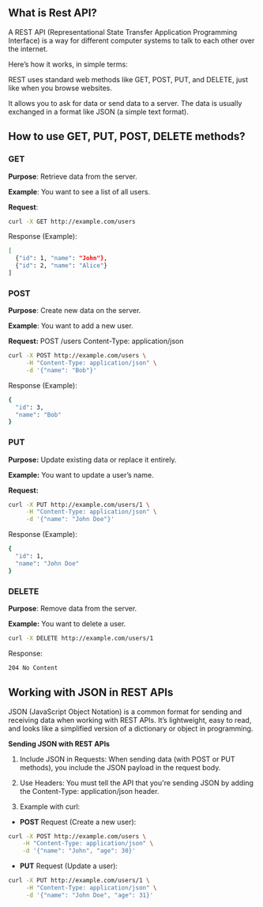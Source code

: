 ## What is Rest API?

A REST API (Representational State Transfer Application Programming Interface) is a way for different computer systems to talk to each other over the internet.

Here’s how it works, in simple terms:

REST uses standard web methods like GET, POST, PUT, and DELETE, just like when you browse websites.

It allows you to ask for data or send data to a server.
    The data is usually exchanged in a format like JSON (a simple text format).

## How to use GET, PUT, POST, DELETE methods?
### GET

**Purpose**: Retrieve data from the server.

**Example**: You want to see a list of all users.
    
**Request**: 
```bash
curl -X GET http://example.com/users
```
Response (Example):
```bash
[
  {"id": 1, "name": "John"},
  {"id": 2, "name": "Alice"}
]
```
### POST

**Purpose**: Create new data on the server.

**Example**: You want to add a new user.

**Request:** 
POST /users
Content-Type: application/json

```bash
curl -X POST http://example.com/users \
     -H "Content-Type: application/json" \
     -d '{"name": "Bob"}'
```
Response (Example):
```bash
{
  "id": 3,
  "name": "Bob"
}
```
### PUT

**Purpose:** Update existing data or replace it entirely.

**Example:** You want to update a user’s name.

**Request:** 
```bash
curl -X PUT http://example.com/users/1 \
     -H "Content-Type: application/json" \
     -d '{"name": "John Doe"}'
```
Response (Example):
```bash
{
  "id": 1,
  "name": "John Doe"
}
```
### DELETE

**Purpose**: Remove data from the server.

**Example:** You want to delete a user.
```bash
curl -X DELETE http://example.com/users/1
```
Response:
```bash
204 No Content
```
## Working with JSON in REST APIs

JSON (JavaScript Object Notation) is a common format for sending and receiving data when working with REST APIs. It’s lightweight, easy to read, and looks like a simplified version of a dictionary or object in programming.



**Sending JSON with REST APIs**

1. Include JSON in Requests: When sending data (with POST or PUT methods), you include the JSON payload in the request body.

2. Use Headers: You must tell the API that you're sending JSON by adding the Content-Type: application/json header.

3. Example with curl:
- **POST** Request (Create a new user):
``` bash
curl -X POST http://example.com/users \
    -H "Content-Type: application/json" \
    -d '{"name": "John", "age": 30}'
```
- **PUT** Request (Update a user):
```bash
curl -X PUT http://example.com/users/1 \
     -H "Content-Type: application/json" \
     -d '{"name": "John Doe", "age": 31}'
```

